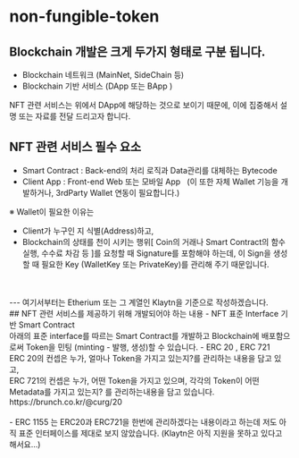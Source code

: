 # non-fungible-token

## Blockchain 개발은 크게 두가지 형태로 구분 됩니다. 
- Blockchain 네트워크 (MainNet, SideChain 등)
- Blockchain 기반 서비스 (DApp 또는 BApp )

NFT 관련 서비스는 위에서 DApp에 해당하는 것으로 보이기 때문에, 이에 집중해서 설명 또는 자료를 전달 드리고자 합니다.

## NFT 관련 서비스 필수 요소
- Smart Contract : Back-end의 처리 로직과 Data관리를 대체하는 Bytecode
- Client App : Front-end Web 또는 모바일 App
  (이 또한 자체 Wallet 기능을 개발하거나, 3rdParty Wallet 연동이 필요합니다.)
  
※ Wallet이 필요한 이유는 <br/>
- Client가 누구인 지 식별(Address)하고,
- Blockchain의 상태를 천이 시키는 행위[ Coin의 거래나 Smart Contract의 함수 실행, 수수료 차감 등 ]를 요청할 때 Signature를 포함해야 하는데, 이 Sign을 생성할 때 필요한 Key (WalletKey 또는 PrivateKey)를 관리해 주기 때문입니다.
<br/>
<br/>
--- 여기서부터는 Etherium 또는 그 계열인 Klaytn을 기준으로 작성하겠습니다.<br/>
## NFT 관련 서비스를 제공하기 위해 개발되어야 하는 내용
- NFT 표준 Interface 기반 Smart Contract<br/> 아래의 표준 interface를 따르는 Smart Contract를 개발하고 Blockchain에 배포함으로써 Token을 민팅 (minting - 발행, 생성)할 수 있습니다.
    - ERC 20 , ERC 721<br/>
ERC 20의 컨셉은 누가, 얼마나 Token을 가지고 있는지?를 관리하는 내용을 담고 있고,<br/>
ERC 721의 컨셉은 누가, 어떤 Token을 가지고 있으며, 각각의 Token이 어떤 Metadata를 가지고 있는지? 를 관리하는내용을 담고 있습니다.<br/>
https://brunch.co.kr/@curg/20<br/><br/>
    - ERC 1155 는 ERC20과 ERC721을 한번에 관리하겠다는 내용이라고 하는데 저도 아직 표준 인터페이스를 제대로 보지 않았습니다. (Klaytn은 아직 지원을 못하고 있다고 해서요...) 
  

